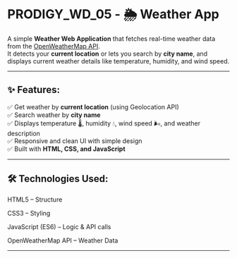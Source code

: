 # PRODIGY_WD_05 - 🌦️ Weather App 

A simple **Weather Web Application** that fetches real-time weather data from the [OpenWeatherMap API](https://openweathermap.org/api).  
It detects your **current location** or lets you search by **city name**, and displays current weather details like temperature, humidity, and wind speed.

---

## ✨ Features: 
✅ Get weather by **current location** (using Geolocation API)  
✅ Search weather by **city name**  
✅ Displays temperature 🌡️, humidity 💧, wind speed 🌬️, and weather description  
✅ Responsive and clean UI with simple design  
✅ Built with **HTML, CSS, and JavaScript**  

---

## 🛠️ Technologies Used:
HTML5 – Structure

CSS3 – Styling

JavaScript (ES6) – Logic & API calls

OpenWeatherMap API – Weather Data

---
